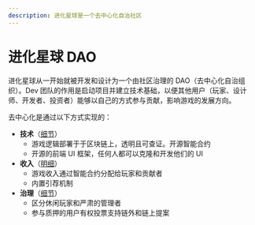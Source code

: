 ```yaml
---
description: 进化星球是一个去中心化自治社区
---
```


# 进化星球 DAO

进化星球从一开始就被开发和设计为一个由社区治理的 DAO（去中心化自治组织）。Dev 团队的作用是启动项目并建立技术基础，以便其他用户（玩家、设计师、开发者、投资者）能够以自己的方式参与贡献，影响游戏的发展方向。

去中心化是通过以下方式实现的：

* **技术**（[细节](../../overview/developers.md)）
  * 游戏逻辑部署于于区块链上，透明且可查证。开源智能合约
  * 开源的前端 UI 框架，任何人都可以克隆和开发他们的 UI
* **收入**（[明细](../../advanced/evolution-land-dao/revenue-model.md)）
  * 游戏收入通过智能合约分配给玩家和贡献者
  * 内置引荐机制
* **治理**（[细节](../../advanced/evolution-land-dao/governance.md)）
  * 区分休闲玩家和严肃的管理者
  * 参与质押的用户有权投票支持链外和链上提案

